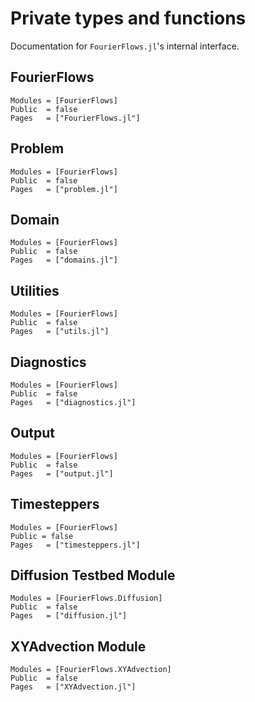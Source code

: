 # Private types and functions

Documentation for `FourierFlows.jl`'s internal interface.

## FourierFlows

```@autodocs
Modules = [FourierFlows]
Public  = false
Pages   = ["FourierFlows.jl"]
```

## Problem

```@autodocs
Modules = [FourierFlows]
Public  = false
Pages   = ["problem.jl"]
```

## Domain

```@autodocs
Modules = [FourierFlows]
Public  = false
Pages   = ["domains.jl"]
```

## Utilities

```@autodocs
Modules = [FourierFlows]
Public  = false
Pages   = ["utils.jl"]
```

## Diagnostics

```@autodocs
Modules = [FourierFlows]
Public  = false
Pages   = ["diagnostics.jl"]
```

## Output

```@autodocs
Modules = [FourierFlows]
Public  = false
Pages   = ["output.jl"]
```

## Timesteppers

```@autodocs
Modules = [FourierFlows]
Public = false
Pages   = ["timesteppers.jl"]
```

## Diffusion Testbed Module

```@autodocs
Modules = [FourierFlows.Diffusion]
Public  = false
Pages   = ["diffusion.jl"]
```

## XYAdvection Module

```@autodocs
Modules = [FourierFlows.XYAdvection]
Public  = false
Pages   = ["XYAdvection.jl"]
```
